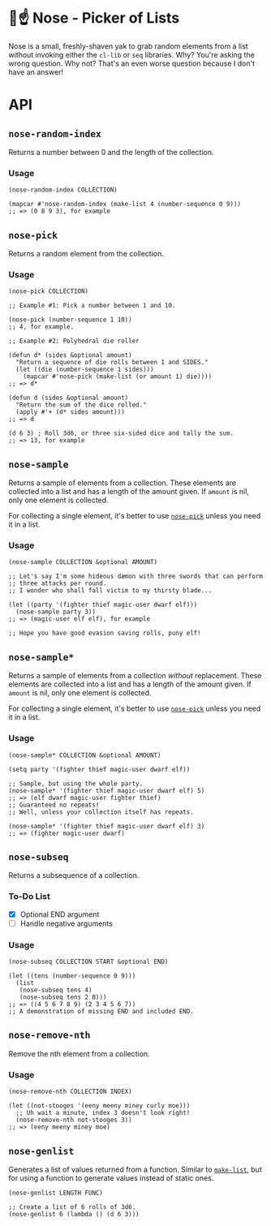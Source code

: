 # 👃☝ Nose - Picker of Lists

Nose is a small, freshly-shaven yak to grab random elements from a
list without invoking either the `cl-lib` or `seq` libraries.
Why?  You're asking the wrong question.
Why not?  That's an even worse question because I don't have an answer!

# API #

## `nose-random-index`

Returns a number between 0 and the length of the collection.

### Usage ###

~~~emacs-lisp
(nose-random-index COLLECTION)

(mapcar #'nose-random-index (make-list 4 (number-sequence 0 9)))
;; => (0 8 9 3), for example
~~~

## `nose-pick`

Returns a random element from the collection.

### Usage ###

~~~emacs-lisp
(nose-pick COLLECTION)

;; Example #1: Pick a number between 1 and 10.

(nose-pick (number-sequence 1 10))
;; 4, for example.

;; Example #2: Polyhedral die roller

(defun d* (sides &optional amount)
  "Return a sequence of die rolls between 1 and SIDES."
  (let ((die (number-sequence 1 sides)))
    (mapcar #'nose-pick (make-list (or amount 1) die))))
;; => d*

(defun d (sides &optional amount)
  "Return the sum of the dice rolled."
  (apply #'+ (d* sides amount)))
;; => d

(d 6 3) ; Roll 3d6, or three six-sided dice and tally the sum.
;; => 13, for example
~~~

## `nose-sample`

Returns a sample of elements from a collection.
These elements are collected into a list and has a length of the
amount given.
If `amount` is nil, only one element is collected.

For collecting a single element, it's better to use
[`nose-pick`](#nose-pick) unless you need it in a list.

### Usage ###

~~~emacs-lisp
(nose-sample COLLECTION &optional AMOUNT)

;; Let's say I'm some hideous dæmon with three swords that can perform
;; three attacks per round.
;; I wonder who shall fall victim to my thirsty blade...

(let ((party '(fighter thief magic-user dwarf elf)))
  (nose-sample party 3))
;; => (magic-user elf elf), for example

;; Hope you have good evasion saving rolls, puny elf!
~~~

## `nose-sample*`

Returns a sample of elements from a collection *without* replacement.
These elements are collected into a list and has a length of the
amount given.
If `amount` is nil, only one element is collected.

For collecting a single element, it's better to use
[`nose-pick`](#nose-pick) unless you need it in a list.

### Usage ###

~~~emacs-lisp
(nose-sample* COLLECTION &optional AMOUNT)

(setq party '(fighter thief magic-user dwarf elf))

;; Sample, but using the whole party.
(nose-sample* '(fighter thief magic-user dwarf elf) 5)
;; => (elf dwarf magic-user fighter thief)
;; Guaranteed no repeats!
;; Well, unless your collection itself has repeats.

(nose-sample* '(fighter thief magic-user dwarf elf) 3)
;; => (fighter magic-user dwarf)
~~~

## `nose-subseq`

Returns a subsequence of a collection.

### To-Do List ###

- [X] Optional END argument
- [ ] Handle negative arguments

### Usage ###

~~~emacs-lisp
(nose-subseq COLLECTION START &optional END)

(let ((tens (number-sequence 0 9)))
  (list
   (nose-subseq tens 4)
   (nose-subseq tens 2 8)))
;; => ((4 5 6 7 8 9) (2 3 4 5 6 7))
;; A demonstration of missing END and included END.
~~~

## `nose-remove-nth`

Remove the nth element from a collection.

### Usage ###

~~~emacs-lisp
(nose-remove-nth COLLECTION INDEX)

(let ((not-stooges '(eeny meeny miney curly moe)))
  ;; Uh wait a minute, index 3 doesn't look right!
  (nose-remove-nth not-stooges 3))
;; => (eeny meeny miney moe)
~~~

## `nose-genlist`

Generates a list of values returned from a function.
Similar to [`make-list`][elisp:make-list], but for using a
function to generate values instead of static ones.

[elisp:make-list]: https://www.gnu.org/software/emacs/manual/html_node/elisp/Building-Lists.html

~~~emacs-lisp
(nose-genlist LENGTH FUNC)

;; Create a list of 6 rolls of 3d6.
(nose-genlist 6 (lambda () (d 6 3)))
~~~
